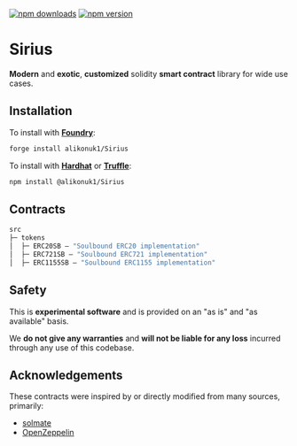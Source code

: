 [![npm downloads](https://img.shields.io/npm/dt/@alikonuk/sirius)](https://img.shields.io/npm/dt/@alikonuk/sirius)
[![npm version](https://badge.fury.io/js/@alikonuk%2Fsirius.svg)](https://badge.fury.io/js/@alikonuk%2Fsirius)

# Sirius

**Modern** and **exotic**, **customized** solidity **smart contract** library for wide use cases.

## Installation

To install with [**Foundry**](https://github.com/gakonst/foundry):

```sh
forge install alikonuk1/Sirius
```

To install with [**Hardhat**](https://github.com/nomiclabs/hardhat) or [**Truffle**](https://github.com/trufflesuite/truffle):

```sh
npm install @alikonuk1/Sirius
```

## Contracts

```ml
src
├─ tokens
│  ├─ ERC20SB — "Soulbound ERC20 implementation"
│  ├─ ERC721SB — "Soulbound ERC721 implementation"
│  ├─ ERC1155SB — "Soulbound ERC1155 implementation"
```

## Safety

This is **experimental software** and is provided on an "as is" and "as available" basis.

We **do not give any warranties** and **will not be liable for any loss** incurred through any use of this codebase.

## Acknowledgements

These contracts were inspired by or directly modified from many sources, primarily:

- [solmate](https://github.com/Rari-Capital/solmate)
- [OpenZeppelin](https://github.com/OpenZeppelin/openzeppelin-contracts)
